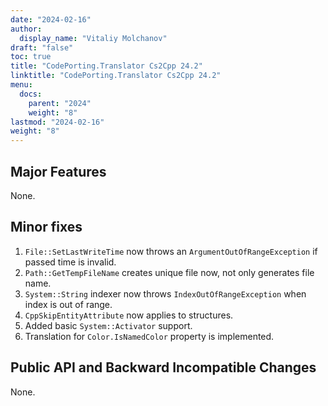 ```yaml
---
date: "2024-02-16"
author:
  display_name: "Vitaliy Molchanov"
draft: "false"
toc: true
title: "CodePorting.Translator Cs2Cpp 24.2"
linktitle: "CodePorting.Translator Cs2Cpp 24.2"
menu:
  docs:
    parent: "2024"
    weight: "8"
lastmod: "2024-02-16"
weight: "8"
---
```


## Major Features ##

None.

## Minor fixes ##

1. `File::SetLastWriteTime` now throws an `ArgumentOutOfRangeException` if passed time is invalid.
1. `Path::GetTempFileName` creates unique file now, not only generates file name.
1. `System::String` indexer now throws `IndexOutOfRangeException` when index is out of range.
1. `CppSkipEntityAttribute` now applies to structures.
1. Added basic `System::Activator` support.
1. Translation for `Color.IsNamedColor` property is implemented.

## Public API and Backward Incompatible Changes ##

None.
